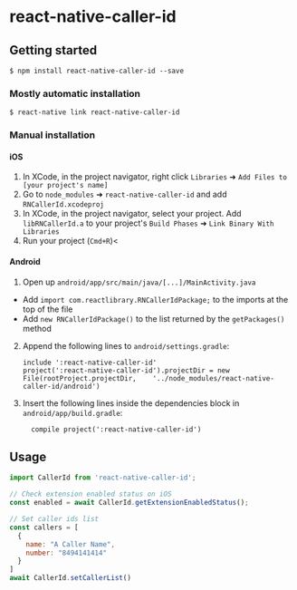 
# react-native-caller-id

## Getting started

`$ npm install react-native-caller-id --save`

### Mostly automatic installation

`$ react-native link react-native-caller-id`

### Manual installation


#### iOS

1. In XCode, in the project navigator, right click `Libraries` ➜ `Add Files to [your project's name]`
2. Go to `node_modules` ➜ `react-native-caller-id` and add `RNCallerId.xcodeproj`
3. In XCode, in the project navigator, select your project. Add `libRNCallerId.a` to your project's `Build Phases` ➜ `Link Binary With Libraries`
4. Run your project (`Cmd+R`)<

#### Android

1. Open up `android/app/src/main/java/[...]/MainActivity.java`
  - Add `import com.reactlibrary.RNCallerIdPackage;` to the imports at the top of the file
  - Add `new RNCallerIdPackage()` to the list returned by the `getPackages()` method
2. Append the following lines to `android/settings.gradle`:
  	```
  	include ':react-native-caller-id'
  	project(':react-native-caller-id').projectDir = new File(rootProject.projectDir, 	'../node_modules/react-native-caller-id/android')
  	```
3. Insert the following lines inside the dependencies block in `android/app/build.gradle`:
  	```
      compile project(':react-native-caller-id')
  	```


## Usage
```javascript
import CallerId from 'react-native-caller-id';

// Check extension enabled status on iOS
const enabled = await CallerId.getExtensionEnabledStatus();

// Set caller ids list
const callers = [
  {
    name: "A Caller Name",
    number: "8494141414"
  }
]
await CallerId.setCallerList()
```
  